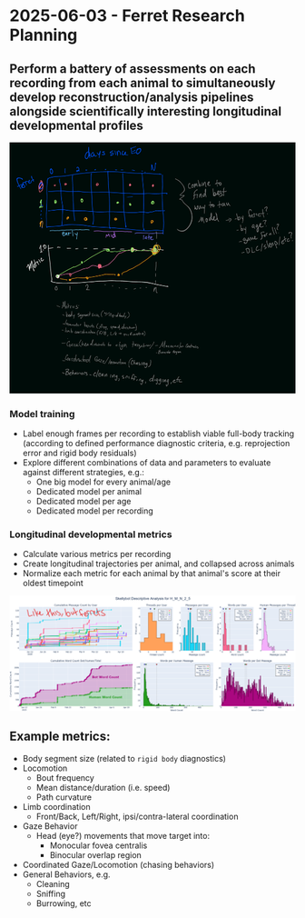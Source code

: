 # 2025-06-03 - Ferret Research Planning

## Perform a battery of assessments on each recording from each animal to simultaneously develop reconstruction/analysis pipelines alongside scientifically interesting longitudinal developmental profiles

![alt text](images/2025-06-03-ferret-research-planning.png)

### Model training
- Label enough frames per recording to establish viable full-body tracking (according to defined performance diagnostic criteria, e.g. reprojection error and rigid body residuals)
- Explore different combinations of data and parameters to evaluate against different strategies, e.g.: 
    - One big model for every animal/age
    - Dedicated model per animal
    - Dedicated model per age
    - Dedicated model per recording

### Longitudinal developmental metrics
- Calculate various metrics per recording
- Create longitudinal trajectories per animal, and collapsed across animals
- Normalize each metric for each animal by that animal's score at their oldest timepoint 

![alt text](images/2025-06-04-think-skellybot-data-but-ferrets.png)

## Example metrics: 
- Body segment size (related to `rigid body` diagnostics)
- Locomotion
    - Bout frequency
    - Mean distance/duration (i.e. speed)
    - Path curvature
- Limb coordination 
    - Front/Back, Left/Right, ipsi/contra-lateral coordination
- Gaze Behavior
    - Head (eye?) movements that move target into: 
        - Monocular fovea centralis
        - Binocular overlap region
- Coordinated Gaze/Locomotion (chasing behaviors)
- General Behaviors, e.g.
    - Cleaning
    - Sniffing
    - Burrowing, etc